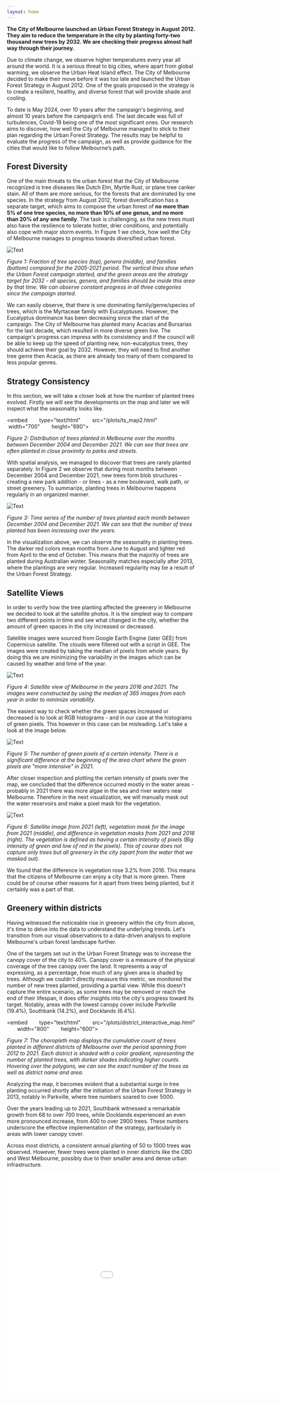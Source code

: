 ```yaml
---
layout: home
---
```


**The City of Melbourne launched an Urban Forest Strategy in August 2012. They aim to reduce the temperature in the city by planting forty-two thousand new trees by 2032. We are checking their progress almost half way through their journey.**

Due to climate change, we observe higher temperatures every year all around the world. It is a serious threat to big cities, where apart from global warming, we observe the Urban Heat Island effect. The City of Melbourne decided to make their move before it was too late and launched the Urban Forest Strategy in August 2012. One of the goals proposed in the strategy is to create a resilient, healthy, and diverse forest that will provide shade and cooling.

To date is May 2024, over 10 years after the campaign's beginning, and almost 10 years before the campaign’s end. The last decade was full of turbulences, Covid-19 being one of the most significant ones. Our research aims to discover, how well the City of Melbourne managed to stick to their plan regarding the Urban Forest Strategy. The results may be helpful to evaluate the progress of the campaign, as well as provide guidance for the cities that would like to follow Melbourne’s path.

## Forest Diversity

One of the main threats to the urban forest that the City of Melbourne recognized is tree diseases like Dutch Elm, Myrtle Rust, or plane tree canker stain. All of them are more serious, for the forests that are dominated by one species. In the strategy from August 2012, forest diversification has a separate target, which aims to compose the urban forest of **no more than 5% of one tree species, no more than 10% of one genus, and no more than 20% of any one family**. The task is challenging, as the new trees must also have the resilience to tolerate hotter, drier conditions, and potentially also cope with major storm events. In Figure 1 we check, how well the City of Melbourne manages to progress towards diversified urban forest.

![Text](/plots/diversity.png)

*Figure 1: Fraction of tree species (top), genera (middle), and families (bottom) compared for the 2005-2021 period. The vertical lines show when the Urban Forest campaign started, and the green areas are the strategy target for 2032 - all species, genera, and families should be inside this area by that time. We can observe constant progress in all three categories since the campaign started.*

We can easily observe, that there is one dominating family/genre/species of trees, which is the Myrtaceae family with Eucalyptuses. However, the Eucalyptus dominance has been decreasing since the start of the campaign. The City of Melbourne has planted many Acacias and Bursarias for the last decade, which resulted in more diverse green live. The campaign's progress can impress with its consistency and if the council will be able to keep up the speed of planting new, non-eucalyptus trees, they should achieve their goal by 2032. However, they will need to find another tree genre then Acacia, as there are already too many of them compared to less popular genres.

## Strategy Consistency

In this section, we will take a closer look at how the number of planted trees evolved. Firstly we will see the developments on the map and later we will inspect what the seasonality looks like. 

<embed 
       type="text/html" 
       src="/plots/ts_map2.html"
       width="700"
       height="690">

*Figure 2: Distribution of trees planted in Melbourne over the months between December 2004 and December 2021. We can see that trees are often planted in close proximity to parks and streets.*

With spatial analysis, we managed to discover that trees are rarely planted separately. In Figure 2 we observe that during most months between December 2004 and December 2021, new trees form blob structures - creating a new park addition - or lines - as a new boulevard, walk path, or street greenery. To summarize, planting trees in Melbourne happens regularly in an organized manner.


![Text](/plots/ts_line.png)

*Figure 3: Time series of the number of trees planted each month between December 2004 and December 2021. We can see that the number of trees planted has been increasing over the years.*

In the visualization above, we can observe the seasonality in planting trees. The darker red colors mean months from June to August and lighter red from April to the end of October. This means that the majority of trees are planted during Australian winter. Seasonality matches especially after 2013, where the plantings are very regular. Increased regularity may be a result of the Urban Forest Strategy.

## Satellite Views

In order to verify how the tree planting affected the greenery in Melbourne we decided to look at the satellite photos. It is the simplest way to compare two different points in time and see what changed in the city, whether the amount of green spaces in the city increased or decreased.

Satellite images were sourced from Google Earth Engine (later GEE) from Copernicus satellite. The clouds were filtered out with a script in GEE. The images were created by taking the median of pixels from whole years. By doing this we are minimizing the variability in the images which can be caused by weather and time of the year.

![Text](/plots/aerial_images.png)

*Figure 4: Satellite view of Melbourne in the years 2016 and 2021. The images were constructed by using the median of 365 images from each year in order to minimize variability.*

The easiest way to check whether the green spaces increased or decreased is to look at RGB histograms - and in our case at the histograms of green pixels. This however in this case can be misleading. Let's take a look at the image below.

![Text](/plots/green_intensity.png)

*Figure 5: The number of green pixels of a certain intensity. There is a significant difference at the beginning of the area chart where the green pixels are "more intensive" in 2021.*

After closer inspection and plotting the certain intensity of pixels over the map, we concluded that the difference occurred mostly in the water areas - probably in 2021 there was more algae in the sea and river waters near Melbourne. Therefore in the next visualization, we will manually mask out the water reservoirs and make a pixel mask for the vegetation.

![Text](/plots/vegetation.png)

*Figure 6: Satellite image from 2021 (left), vegetation mask for the image from 2021 (middle), and difference in vegetation masks from 2021 and 2016 (right). The vegetation is defined as having a certain intensity of pixels (Big intensity of green and low of red in the pixels). This of course does not capture only trees but all greenery in the city (apart from the water that we masked out).*

We found that the difference in vegetation rose 3.2% from 2016. This means that the citizens of Melbourne can enjoy a city that is more green. There could be of course other reasons for it apart from trees being planted, but it certainly was a part of that. 

## Greenery within districts

Having witnessed the noticeable rise in greenery within the city from above, it's time to delve into the data to understand the underlying trends. Let's transition from our visual observations to a data-driven analysis to explore Melbourne's urban forest landscape further.

One of the targets set out in the Urban Forest Strategy was to increase the canopy cover of the city to 40%. Canopy cover is a measure of the physical coverage of the tree canopy over the land. It represents 
a way of expressing, as a percentage, how much of any given area is shaded by trees. Although we couldn't directly measure this metric, we monitored the number of new trees planted, providing a partial view. While this doesn't capture the entire scenario, as some trees may be removed or reach the end of their lifespan, it does offer insights into the city's progress toward its target. Notably, areas with the lowest canopy cover include Parkville (19.4%), Southbank (14.2%), and Docklands (6.4%).

<embed 
       type="text/html" 
       src="/plots/district_interactive_map.html"
       width="800"
       height="600">

*Figure 7: The choropleth map displays the cumulative count of trees planted in different districts of Melbourne over the period spanning from 2012 to 2021. Each district is shaded with a color gradient, representing the number of planted trees, with darker shades indicating higher counts. Hovering over the polygons, we can see the exact number of the trees as well as district name and area.*


Analyzing the map, it becomes evident that a substantial surge in tree planting occurred shortly after the initiation of the Urban Forest Strategy in 2013, notably in Parkville, where tree numbers soared to over 5000.

Over the years leading up to 2021, Southbank witnessed a remarkable growth from 68 to over 700 trees, while Docklands experienced an even more pronounced increase, from 400 to over 2900 trees. These numbers underscore the effective implementation of the strategy, particularly in areas with lower canopy cover.

Across most districts, a consistent annual planting of 50 to 1000 trees was observed. However, fewer trees were planted in inner districts like the CBD and West Melbourne, possibly due to their smaller area and dense urban infrastructure.

<embed 
       type="text/html" 
       src="/plots/periodic.html"
       width="1100"
       height="600"
       >